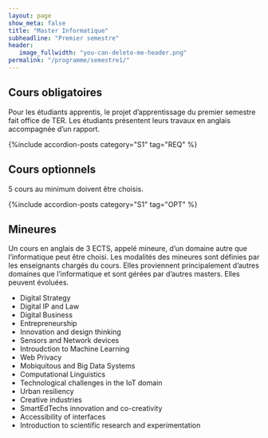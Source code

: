 ```yaml
---
layout: page
show_meta: false
title: "Master Informatique"
subheadline: "Premier semestre"
header:
   image_fullwidth: "you-can-delete-me-header.png"
permalink: "/programme/semestre1/"
---
```



<!-- Listing posts by tag template from http://github.com/cagrimmett/jekyll-tools -->


## Cours obligatoires ##
Pour les étudiants apprentis, le projet d’apprentissage du premier semestre fait office de TER. Les étudiants présentent leurs travaux en anglais accompagnée d’un rapport.

{%include accordion-posts category="S1" tag="REQ" %}


## Cours optionnels ##

5 cours au minimum doivent être choisis.

{%include accordion-posts category="S1" tag="OPT" %}

## Mineures ##

Un cours en anglais de 3 ECTS, appelé mineure, d’un domaine autre que l’informatique peut être choisi.
Les modalités des mineures sont définies par les enseignants chargés du cours.
Elles proviennent principalement d’autres domaines que l’informatique et sont gérées par d’autres masters. Elles peuvent évoluées.

- Digital Strategy
- Digital IP and Law
- Digital Business
- Entrepreneurship
- Innovation and design thinking
- Sensors and Network devices
- Introudction to Machine Learning
- Web Privacy
- Mobiquitous and Big Data Systems
- Computational Linguistics
- Technological challenges in the IoT domain
- Urban resiliency
- Creative industries
- SmartEdTechs innovation and co-creativity
- Accessibility of interfaces
- Introduction to scientific research and experimentation


